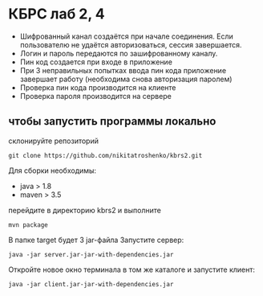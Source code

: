 # КБРС лаб 2, 4
- Шифрованный канал создаётся при начале соединения. Если пользователю не удаётся авторизоваться, сессия завершается.
- Логин и пароль передаются по зашифрованному каналу.
- Пин код создается при входе в приложение
- При 3 неправильных попытках ввода пин кода приложение завершает работу (необходима снова авторизация паролем)
- Проверка пин кода производится на клиенте
- Проверка пароля производится на сервере

## чтобы запустить программы локально
склонируйте репозиторий

`git clone https://github.com/nikitatroshenko/kbrs2.git`

Для сборки необходимы:
- java > 1.8
- maven > 3.5

перейдите в директорию kbrs2 и выполните

`mvn package`

В папке target будет 3 jar-файла
Запустите сервер:

`java -jar server.jar-jar-with-dependencies.jar`

Откройте новое окно терминала в том же каталоге и запустите клиент:

`java -jar client.jar-jar-with-dependencies.jar`
